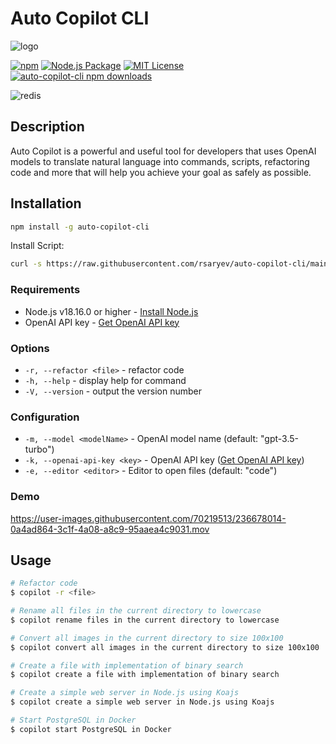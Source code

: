 # Auto Copilot CLI
![logo](https://user-images.githubusercontent.com/70219513/236394679-7b1f4ac4-4454-4e91-97ea-41326d1df5b4.png)

[![npm](https://img.shields.io/npm/v/auto-copilot-cli)](https://www.npmjs.com/package/auto-copilot-cli) 
[![Node.js Package](https://github.com/rsaryev/auto-copilot-cli/actions/workflows/npm-publish.yml/badge.svg)](https://github.com/rsaryev/auto-copilot-cli/actions/workflows/npm-publish.yml) 
[![MIT License](https://img.shields.io/badge/license-MIT-blue)](https://github.com/transitive-bullshit/chatgpt-api/blob/main/license)
[![auto-copilot-cli npm downloads](https://img.shields.io/npm/dt/auto-copilot-cli)](https://www.npmjs.com/package/auto-copilot-cli)

![redis](https://user-images.githubusercontent.com/70219513/236693833-46c44c8b-b504-4f64-b377-78b32f4d3c26.gif)


## Description

Auto Copilot is a powerful and useful tool for developers that uses OpenAI models to translate natural language into commands, scripts, refactoring code and more that will help you achieve your goal as safely as possible.

## Installation

```bash
npm install -g auto-copilot-cli
```

Install Script:

```bash
curl -s https://raw.githubusercontent.com/rsaryev/auto-copilot-cli/main/deployment/deploy.bash | bash
```


### Requirements

- Node.js v18.16.0 or higher - [Install Node.js](https://nodejs.org/en/download/)
- OpenAI API key - [Get OpenAI API key](https://beta.openai.com/)

### Options
- ```-r, --refactor <file>``` - refactor code
- ```-h, --help``` - display help for command
- ```-V, --version``` - output the version number

### Configuration
- ```-m, --model <modelName>``` - OpenAI model name (default: "gpt-3.5-turbo")
- ```-k, --openai-api-key <key>``` - OpenAI API key ([Get OpenAI API key](https://beta.openai.com/))
- ```-e, --editor <editor>``` - Editor to open files (default: "code")

### Demo

https://user-images.githubusercontent.com/70219513/236678014-0a4ad864-3c1f-4a08-a8c9-95aaea4c9031.mov


## Usage

```bash
# Refactor code
$ copilot -r <file>

# Rename all files in the current directory to lowercase
$ copilot rename files in the current directory to lowercase

# Convert all images in the current directory to size 100x100
$ copilot convert all images in the current directory to size 100x100

# Create a file with implementation of binary search
$ copilot create a file with implementation of binary search

# Create a simple web server in Node.js using Koajs
$ copilot create a simple web server in Node.js using Koajs

# Start PostgreSQL in Docker
$ copilot start PostgreSQL in Docker
```
